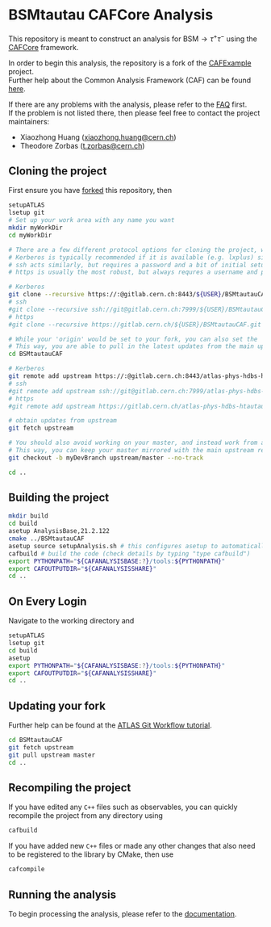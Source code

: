 BSMtautau CAFCore Analysis
==========================

This repository is meant to construct an analysis for $`\textrm{BSM} \rightarrow \tau^{+}\tau^{-}`$ using the [CAFCore](https://gitlab.cern.ch/atlas-caf/CAFCore) framework.  

In order to begin this analysis, the repository is a fork of the [CAFExample](https://gitlab.cern.ch/atlas-caf/CAFExample) project.  
Further help about the Common Analysis Framework (CAF) can be found [here](http://atlas-caf.web.cern.ch).  

If there are any problems with the analysis, please refer to the [FAQ](doc/FAQ.md) first.  
If the problem is not listed there, then please feel free to contact the project maintainers:  
- Xiaozhong Huang (xiaozhong.huang@cern.ch)
- Theodore Zorbas (t.zorbas@cern.ch)

Cloning the project
--------------------

First ensure you have [forked](https://gitlab.cern.ch/atlas-phys-hdbs-htautau/BSMtautauCAF/forks/new) this repository, then

```bash
setupATLAS
lsetup git
# Set up your work area with any name you want
mkdir myWorkDir
cd myWorkDir

# There are a few different protocol options for cloning the project, which are all provided at the top of the main page of the repository.
# Kerberos is typically recommended if it is available (e.g. lxplus) since it does not require a username or password when interacting with remote repositories.
# ssh acts similarly, but requires a password and a bit of initial setup
# https is usually the most robust, but always requres a username and password

# Kerberos
git clone --recursive https://:@gitlab.cern.ch:8443/${USER}/BSMtautauCAF.git
# ssh
#git clone --recursive ssh://git@gitlab.cern.ch:7999/${USER}/BSMtautauCAF.git
# https
#git clone --recursive https://gitlab.cern.ch/${USER}/BSMtautauCAF.git

# While your 'origin' would be set to your fork, you can also set the 'upstream' to the main repository.
# This way, you are able to pull in the latest updates from the main upstream repository to your fork
cd BSMtautauCAF

# Kerberos
git remote add upstream https://:@gitlab.cern.ch:8443/atlas-phys-hdbs-htautau/BSMtautauCAF.git
# ssh
#git remote add upstream ssh://git@gitlab.cern.ch:7999/atlas-phys-hdbs-htautau/BSMtautauCAF.git
# https
#git remote add upstream https://gitlab.cern.ch/atlas-phys-hdbs-htautau/BSMtautauCAF.git

# obtain updates from upstream
git fetch upstream

# You should also avoid working on your master, and instead work from a development branch.
# This way, you can keep your master mirrored with the main upstream repository
git checkout -b myDevBranch upstream/master --no-track

cd ..
```

Building the project
---------------------

```bash
mkdir build
cd build
asetup AnalysisBase,21.2.122
cmake ../BSMtautauCAF
asetup source setupAnalysis.sh # this configures asetup to automatically call setupAnalysis.sh next time
cafbuild # build the code (check details by typing "type cafbuild")
export PYTHONPATH="${CAFANALYSISBASE:?}/tools:${PYTHONPATH}"
export CAFOUTPUTDIR="${CAFANALYSISSHARE}"
cd ..
```

On Every Login
--------------

Navigate to the working directory and

```bash
setupATLAS
lsetup git
cd build
asetup
export PYTHONPATH="${CAFANALYSISBASE:?}/tools:${PYTHONPATH}"
export CAFOUTPUTDIR="${CAFANALYSISSHARE}"
cd ..
```

Updating your fork
------------------

Further help can be found at the [ATLAS Git Workflow tutorial](https://atlassoftwaredocs.web.cern.ch/gittutorial/).

```bash
cd BSMtautauCAF
git fetch upstream
git pull upstream master
cd ..
```

Recompiling the project
-----------------------

If you have edited any `C++` files such as observables, you can quickly recompile the project from any directory using

```bash
cafbuild
```

If you have added new `C++` files or made any other changes that also need to be registered to the library by CMake, then use

```bash
cafcompile
```

Running the analysis
--------------------

To begin processing the analysis, please refer to the [documentation](doc/Analysis.md).
